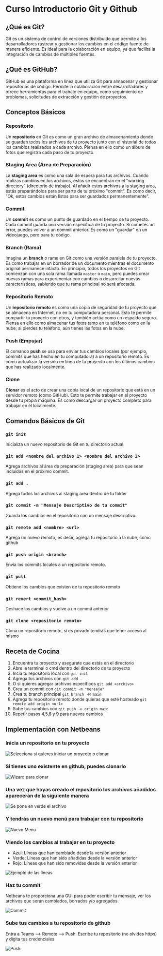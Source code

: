 # Curso Introductorio Git y Github

## ¿Qué es Git?
Git es un sistema de control de versiones distribuido que permite a los desarrolladores rastrear y gestionar los cambios en el código fuente de manera eficiente. Es ideal para la colaboración en equipo, ya que facilita la integración de cambios de múltiples fuentes.

## ¿Qué es GitHub?
GitHub es una plataforma en línea que utiliza Git para almacenar y gestionar repositorios de código. Permite la colaboración entre desarrolladores y ofrece herramientas para el trabajo en equipo, como seguimiento de problemas, solicitudes de extracción y gestión de proyectos.

## Conceptos Básicos

### Repositorio
Un **repositorio** en Git es como un gran archivo de almacenamiento donde se guardan todos los archivos de tu proyecto junto con el historial de todos los cambios realizados a cada archivo. Piensa en ello como un álbum de fotos que registra cada paso de tu proyecto.

### Staging Area (Área de Preparación)
La **staging area** es como una sala de espera para tus archivos. Cuando realizas cambios en tus archivos, estos se encuentran en el "working directory" (directorio de trabajo). Al añadir estos archivos a la staging area, estás preparándolos para ser parte de tu próximo "commit". Es como decir, "Ok, estos cambios están listos para ser guardados permanentemente".

### Commit
Un **commit** es como un punto de guardado en el tiempo de tu proyecto. Cada commit guarda una versión específica de tu proyecto. Si cometes un error, puedes volver a un commit anterior. Es como un "guardar" en un videojuego, pero para tu código.

### Branch (Rama)
Imagina un **branch** o rama en Git como una versión paralela de tu proyecto. Es como trabajar en un borrador de un documento mientras el documento original permanece intacto. En principio, todos los proyectos en Git comienzan con una sola rama llamada `master` o `main`, pero puedes crear nuevas ramas para experimentar con cambios o desarrollar nuevas características, sabiendo que tu rama principal no será afectada.

### Repositorio Remoto
Un **repositorio remoto** es como una copia de seguridad de tu proyecto que se almacena en Internet, no en tu computadora personal. Esto te permite compartir tu proyecto con otros, y también actúa como un respaldo seguro. Piensa en ello como almacenar tus fotos tanto en tu teléfono como en la nube; si pierdes tu teléfono, aún tienes las fotos en la nube.

### Push (Empujar)
El comando **push** se usa para enviar tus cambios locales (por ejemplo, commits que has hecho en tu computadora) a un repositorio remoto. Es como actualizar la versión en línea de tu proyecto con los últimos cambios que has realizado localmente. 

### Clone
**Clonar** es el acto de crear una copia local de un repositorio que está en un servidor remoto (como GitHub). Esto te permite trabajar en el proyecto desde tu propia máquina. Es como descargar un proyecto completo para trabajar en él localmente.


## Comandos Básicos de Git

### ```git init```
Inicializa un nuevo repositorio de Git en tu directorio actual.

### ```git add <nombre del archivo 1> <nombre del archivo 2> ```
Agrega archivos al área de preparación (staging area) para que sean incluidos en el próximo commit.

### ```git add .```
Agrega todos los archivos al staging area dentro de tu folder

### ```git commit -m "Mensaje Descriptivo de tu commit"```
Guarda los cambios en el repositorio con un mensaje descriptivo.

### ```git remote add <nombre> <url>  ```
Agrega un nuevo remoto, es decir, agrega tu repositorio a la nube, como github

### ```git push origin <branch>```
Envía los commits locales a un repositorio remoto.

### ``` git pull ```
Obtiene los cambios que existen de tu repositorio remoto 

### ``` git revert <commit_hash> ```
Deshace los cambios y vuelve a un commit anterior

### ``` git clone <repositorio remoto> ```
Clona un repositorio remoto, si es privado tendrás que tener acceso al mismo

## Receta de Cocina
1. Encuentra tu proyecto y asegurate que estás en el directorio
2. Abre la terminal o cmd dentro del directorio de tu proyecto
3. Incia tu repositorio local con ``` git init ```
4. Agrega tus archivos con ``` git add . ``` 
5. O si quieres agregar archivos específicos ``` git add <archivo> ```
6. Crea un commit con ``` git commit -m "mensaje" ```
7. Crea tu branch principal ``` git branch -M main ```
8. Agrega tu repositorio remoto donde quieras que esté hosteado ``` git remote add origin <url> ```
9. Sube tus cambios con ``` git push -u origin main ```
10. Repetir pasos 4,5,6 y 9 para nuevos cambios

## Implementación con Netbeans

### Inicia un repositorio en tu proyecto

![Selecciona si quieres iniciar un proyecto o clonar](https://cdn.discordapp.com/attachments/787786979940368384/1209550692419764254/image.png?ex=65e754dd&is=65d4dfdd&hm=04fbdea5bc809569ef7a49720c7cd4ac78cea54776f23a685a96135812617701&)

### Si tienes uno existente en github, puedes clonarlo
![Wizard para clonar](https://cdn.discordapp.com/attachments/787786979940368384/1209554543222726707/clone-wizard-small.png?ex=65e75873&is=65d4e373&hm=3d4f1d5d532b5a6403de6747dbb2cd1f2a7d7076ddf954193a54aca04aaefb74&)


### Una vez que hayas creado el repositorio los archivos añadidos aparecerán de la siguiente manera
![Se pone en verde el archivo](https://cdn.discordapp.com/attachments/787786979940368384/1209553531866972344/image.png?ex=65e75782&is=65d4e282&hm=575e1aa086884d2f0df70a7677d1b38d7fcabd0d71dbfb359b33865227cca20f&)

### Y tendrás un nuevo menú para trabajar con tu repositorio
![Nuevo Menu](https://cdn.discordapp.com/attachments/787786979940368384/1209558949528084603/image.png?ex=65e75c8e&is=65d4e78e&hm=8f01295ba566335b6087eee78f6419349810a4551e82bc9ae9ca7df2484067ee&)

### Viendo los cambios al trabajar en tu proyecto

- Azul: Líneas que han cambiado desde la versión anterior
- Verde: Líneas que han sido añadidas desde la versión anterior
- Rojo: Líneas que han sido removidas desde la versión anterior

![Ejemplo de las líneas](https://cdn.discordapp.com/attachments/787786979940368384/1209555882388492330/left-margin.png?ex=65e759b2&is=65d4e4b2&hm=0b2341392e5c91a28085f1b5e0c057d4399b780ad423c4eaf85a1fe745510730&)

### Haz tu commit
Netbeans te proporciona una GUI para poder escribir tu mensaje, ver los archivos que serán cambiados, borrados y/o agregados.

![Commit](https://cdn.discordapp.com/attachments/787786979940368384/1209560122830098523/image.png?ex=65e75da5&is=65d4e8a5&hm=d9efff6ce680bcb8ec44257d45cda5e7ccd8e10d5907481fa84ecdf4edc98148&)

### Sube tus cambios a tu repositorio de github
Entra a Teams --> Remote --> Push. Escribe tu repositorio (no olvides https) y digita tus credenciales

![Push](https://cdn.discordapp.com/attachments/787786979940368384/1209561211289608192/image.png?ex=65e75ea9&is=65d4e9a9&hm=90983be7cb7675600fd3bcf8b4b450d11130119e2875f8b06ec5d32b4f7f7b7a&)
